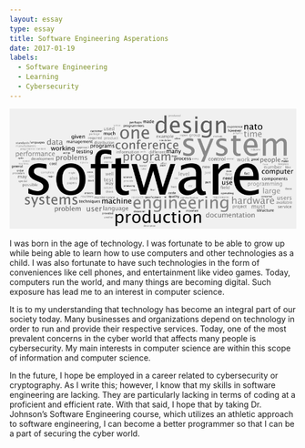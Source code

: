 ```yaml
---
layout: essay
type: essay
title: Software Engineering Asperations
date: 2017-01-19
labels:
  - Software Engineering
  - Learning
  - Cybersecurity
---
```

<img src="../images/SE-image.png">

I was born in the age of technology.  I was fortunate to be able to grow up while being able to learn how to use computers and other technologies as a child.  I was also fortunate to have such technologies in the form of conveniences like cell phones, and entertainment like video games.  Today, computers run the world, and many things are becoming digital. Such exposure has lead me to an interest in computer science.

It is to my understanding that technology has become an integral part of our society today.  Many businesses and organizations depend on technology in order to run and provide their respective services.  Today, one of the most prevalent concerns in the cyber world that affects many people is cybersecurity.  My main interests in computer science are within this scope of information and computer science.

In the future, I hope be employed in a career related to cybersecurity or cryptography.  As I write this; however, I know that my skills in software engineering are lacking.  They are particularly lacking in terms of coding at a proficient and efficient rate.  With that said, I hope that by taking Dr. Johnson’s Software Engineering course, which utilizes an athletic approach to software engineering, I can become a better programmer so that I can be a part of securing the cyber world.

